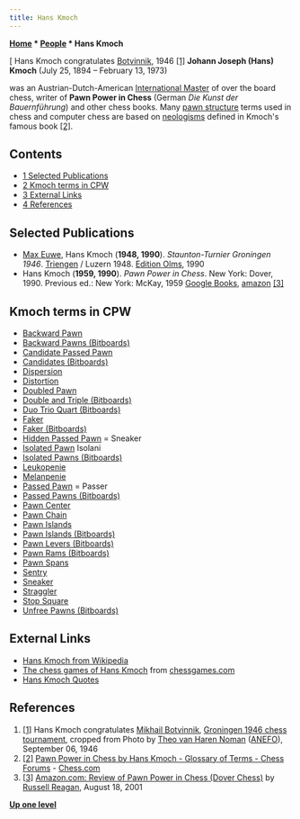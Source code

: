 ```yaml
---
title: Hans Kmoch
---
```

**[Home](Home "Home") * [People](People "People") * Hans Kmoch**

\[ Hans Kmoch congratulates [Botvinnik](Mikhail_Botvinnik "Mikhail Botvinnik"), 1946 <a id="cite-note-1" href="#cite-ref-1">[1]</a>
**Johann Joseph (Hans) Kmoch** (July 25, 1894 – February 13, 1973)

was an Austrian-Dutch-American [International Master](https://en.wikipedia.org/wiki/FIDE_titles#International_Master_.28IM.29) of over the board chess, writer of **Pawn Power in Chess** (German *Die Kunst der Bauernführung*) and other chess books. Many [pawn structure](Pawn_Structure "Pawn Structure") terms used in chess and computer chess are based on [neologisms](https://en.wikipedia.org/wiki/Neologism) defined in Kmoch's famous book <a id="cite-note-2" href="#cite-ref-2">[2]</a>.

## Contents

- [1 Selected Publications](#selected-publications)
- [2 Kmoch terms in CPW](#kmoch-terms-in-cpw)
- [3 External Links](#external-links)
- [4 References](#references)

## Selected Publications

- [Max Euwe](Max_Euwe "Max Euwe"), Hans Kmoch (**1948, 1990**). *Staunton-Turnier Groningen 1946*. [Triengen](https://en.wikipedia.org/wiki/Triengen) / Luzern 1948. [Edition Olms](https://de.wikipedia.org/wiki/Edition_Olms), 1990
- Hans Kmoch (**1959, 1990**). *Pawn Power in Chess*. New York: Dover, 1990. Previous ed.: New York: McKay, 1959 [Google Books](https://books.google.de/books?id=FT7hpAiec3EC&dq=Pawn+Power+in+Chess&pg=PP1&ots=q_yCx72Ms_&sig=sKrQzXouaweUYbwCjfTcaplUF4U&hl=de&sa=X&oi=book_result&ct=result&redir_esc=y#PPA1,M1), [amazon](https://www.amazon.com/Pawn-Power-Chess-Hans-Kmoch/dp/0486264866) <a id="cite-note-3" href="#cite-ref-3">[3]</a>

## Kmoch terms in CPW

- [Backward Pawn](Backward_Pawn "Backward Pawn")
- [Backward Pawns (Bitboards)](</Backward_Pawns_(Bitboards)> "Backward Pawns (Bitboards)")
- [Candidate Passed Pawn](Candidate_Passed_Pawn "Candidate Passed Pawn")
- [Candidates (Bitboards)](</Candidates_(Bitboards)> "Candidates (Bitboards)")
- [Dispersion](Dispersion_and_Distortion#Dispersion "Dispersion and Distortion")
- [Distortion](Dispersion_and_Distortion#Distortion "Dispersion and Distortion")
- [Doubled Pawn](Doubled_Pawn "Doubled Pawn")
- [Double and Triple (Bitboards)](</Double_and_Triple_(Bitboards)> "Double and Triple (Bitboards)")
- [Duo Trio Quart (Bitboards)](</Duo_Trio_Quart_(Bitboards)> "Duo Trio Quart (Bitboards)")
- [Faker](Faker "Faker")
- [Faker (Bitboards)](</Candidates_(Bitboards)#Faker> "Candidates (Bitboards)")
- [Hidden Passed Pawn](Hidden_Passed_Pawn "Hidden Passed Pawn") = Sneaker
- [Isolated Pawn](Isolated_Pawn "Isolated Pawn") Isolani
- [Isolated Pawns (Bitboards)](</Isolated_Pawns_(Bitboards)> "Isolated Pawns (Bitboards)")
- [Leukopenie](Color_Weakness "Color Weakness")
- [Melanpenie](Color_Weakness "Color Weakness")
- [Passed Pawn](Passed_Pawn "Passed Pawn") = Passer
- [Passed Pawns (Bitboards)](</Passed_Pawns_(Bitboards)> "Passed Pawns (Bitboards)")
- [Pawn Center](Pawn_Center "Pawn Center")
- [Pawn Chain](Pawn_Chain "Pawn Chain")
- [Pawn Islands](Pawn_Islands "Pawn Islands")
- [Pawn Islands (Bitboards)](</Pawn_Islands_(Bitboards)> "Pawn Islands (Bitboards)")
- [Pawn Levers (Bitboards)](</Pawn_Levers_(Bitboards)> "Pawn Levers (Bitboards)")
- [Pawn Rams (Bitboards)](</Pawn_Rams_(Bitboards)> "Pawn Rams (Bitboards)")
- [Pawn Spans](Pawn_Spans "Pawn Spans")
- [Sentry](Sentry "Sentry")
- [Sneaker](</Candidates_(Bitboards)#Sneaker> "Candidates (Bitboards)")
- [Straggler](</Backward_Pawns_(Bitboards)#Straggler> "Backward Pawns (Bitboards)")
- [Stop Square](Stop_Square "Stop Square")
- [Unfree Pawns (Bitboards)](</Unfree_Pawns_(Bitboards)> "Unfree Pawns (Bitboards)")

## External Links

- [Hans Kmoch from Wikipedia](https://en.wikipedia.org/wiki/Hans_Kmoch)
- [The chess games of Hans Kmoch](http://www.chessgames.com/perl/chessplayer?pid=11145) from [chessgames.com](http://www.chessgames.com/index.html)
- [Hans Kmoch Quotes](https://www.azquotes.com/author/31508-Hans_Kmoch)

## References

1. <a id="cite-ref-1" href="#cite-note-1">[1]</a> Hans Kmoch congratulates [Mikhail Botvinnik](Mikhail_Botvinnik "Mikhail Botvinnik"), [Groningen 1946 chess tournament](https://en.wikipedia.org/wiki/Groningen_1946_chess_tournament), cropped from Photo by [Theo van Haren Noman](https://nl.wikipedia.org/wiki/Theo_van_Haren_Noman) ([ANEFO](https://en.wikipedia.org/wiki/Anefo)), September 06, 1946
1. <a id="cite-ref-2" href="#cite-note-2">[2]</a> [Pawn Power in Chess by Hans Kmoch - Glossary of Terms - Chess Forums](https://www.chess.com/forum/view/chess-equipment/pawn-power-in-chess-by-hans-kmoch-glossary-of-terms) - [Chess.com](index.php?title=Chess.com&action=edit&redlink=1 "Chess.com (page does not exist)")
1. <a id="cite-ref-3" href="#cite-note-3">[3]</a> [Amazon.com: Review of Pawn Power in Chess (Dover Chess)](https://www.amazon.com/review/R3Q8OCBBE3J98S) by [Russell Reagan](Russell_Reagan "Russell Reagan"), August 18, 2001

**[Up one level](People "People")**

